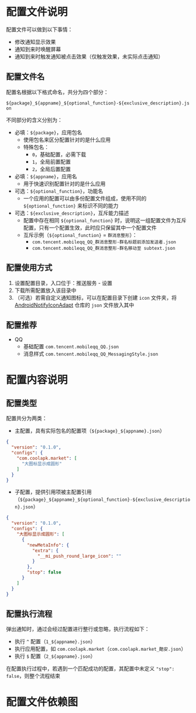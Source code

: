 # 配置文件说明
配置文件可以做到以下事情：
- 修改通知显示效果
- 通知到来时唤醒屏幕
- 通知到来时触发通知被点击效果（仅触发效果，未实际点击通知）

## 配置文件名
配置名根据以下格式命名，共分为四个部分：

`${package}_${appname}_${optional_function}-${exclusive_description}.json`

不同部分的含义分别为：
- 必填：`${package}`，应用包名
    - 使用包名来区分配置针对的是什么应用
    - 特殊包名：
        - `0`，基础配置，必需下载
        - `1`，全局前置配置
        - `2`，全局后置配置
- 必填：`${appname}`，应用名
    - 用于快速识别配置针对的是什么应用
- 可选：`${optional_function}`，功能名
    - 一个应用的配置可以由多份配置文件组成，使用不同的 `${optional_function}` 来标识不同的能力
- 可选：`${exclusive_description}`，互斥能力描述
    - 配置中存在相同 `${optional_function}` 时，说明这一组配置文件为互斥配置，只有一个配置生效，此时应只保留其中一个配置文件
    - 互斥示例（`${optional_function}` = `群消息整形`）：
        - `com.tencent.mobileqq_QQ_群消息整形-群名标题前添加发送者.json`
        - `com.tencent.mobileqq_QQ_群消息整形-群名移动至 subtext.json`

## 配置使用方式
1. 设置配置目录，入口位于：推送服务 - 设置
2. 下载所需配置放入该目录中
3. （可选）若需自定义通知图标，可以在配置目录下创建 `icon` 文件夹，将 [AndroidNotifyIconAdapt](https://github.com/fankes/AndroidNotifyIconAdapt) 仓库的 `json` 文件放入其中

## 配置推荐
- QQ
    - 基础配置 `com.tencent.mobileqq_QQ.json`
    - 消息样式 `com.tencent.mobileqq_QQ_MessagingStyle.json`

# 配置内容说明

## 配置类型
配置共分为两类：
- 主配置，具有实际包名的配置项（`${package}_${appname}.json`）
``` json
{
  "version": "0.1.0",
  "configs": {
    "com.coolapk.market": [
      "大图标显示成圆形"
    ]
  }
}

```
- 子配置，提供引用项被主配置引用（`${package}_${appname}_${optional_function}-${exclusive_description}.json`）
``` json
{
  "version": "0.1.0",
  "configs": {
    "大图标显示成圆形": [
      {
        "newMetaInfo": {
          "extra": {
            "__mi_push_round_large_icon": ""
          }
        },
        "stop": false
      }
    ]
  }
}

```

## 配置执行流程
弹出通知时，通过会经过配置进行整行或忽略，执行流程如下：
- 执行 `^` 配置（`1_${appname}.json`）
- 执行应用配置，如 `com.coolapk.market`（`com.coolapk.market_酷安.json`）
- 执行 `$` 配置（`2_${appname}.json`）

在配置执行过程中，若遇到一个匹配成功的配置，其配置中未定义 `"stop": false`，则整个流程结束

# 配置文件依赖图

<!-- dependencies -->